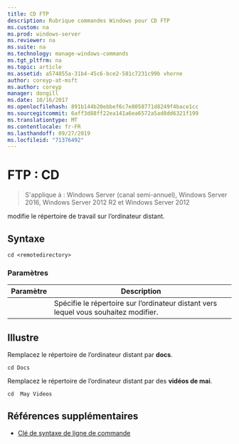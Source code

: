 ```yaml
---
title: CD FTP
description: Rubrique commandes Windows pour CD FTP
ms.custom: na
ms.prod: windows-server
ms.reviewer: na
ms.suite: na
ms.technology: manage-windows-commands
ms.tgt_pltfrm: na
ms.topic: article
ms.assetid: a574855a-31b4-45c6-bce2-581c7231c99b vhorne
author: coreyp-at-msft
ms.author: coreyp
manager: dongill
ms.date: 10/16/2017
ms.openlocfilehash: 891b144b20ebbef6c7e8058771d8249f4bace1cc
ms.sourcegitcommit: 6aff3d88ff22ea141a6ea6572a5ad8dd6321f199
ms.translationtype: MT
ms.contentlocale: fr-FR
ms.lasthandoff: 09/27/2019
ms.locfileid: "71376492"
---
```

# <a name="ftp-cd"></a>FTP : CD

>S'applique à : Windows Server (canal semi-annuel), Windows Server 2016, Windows Server 2012 R2 et Windows Server 2012

modifie le répertoire de travail sur l’ordinateur distant.   
## <a name="syntax"></a>Syntaxe  
```  
cd <remotedirectory>  
```  
### <a name="parameters"></a>Paramètres  

|     Paramètre     |                                 Description                                 |
|-------------------|-----------------------------------------------------------------------------|
| <remotedirectory> | Spécifie le répertoire sur l’ordinateur distant vers lequel vous souhaitez modifier. |

## <a name="BKMK_Examples"></a>Illustre  
Remplacez le répertoire de l’ordinateur distant par **docs**.  
```  
cd Docs  
```  
Remplacez le répertoire de l’ordinateur distant par des **vidéos de mai**.  
```  
cd  May Videos  
```  
## <a name="additional-references"></a>Références supplémentaires  
-   [Clé de syntaxe de ligne de commande](command-line-syntax-key.md)  

